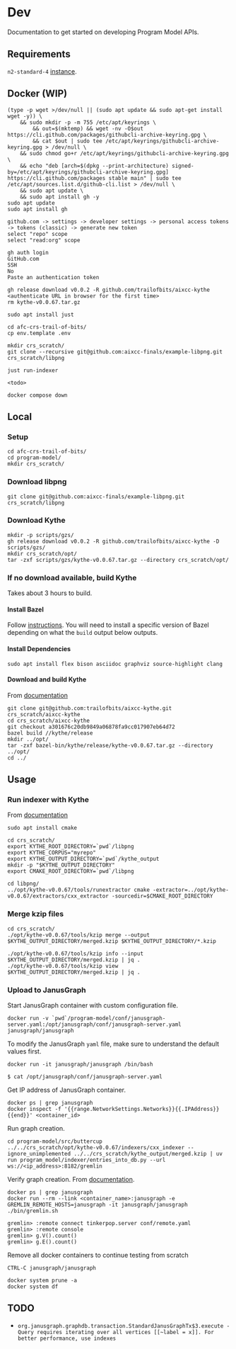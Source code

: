 # Dev

Documentation to get started on developing Program Model APIs.

## Requirements

`n2-standard-4` [instance](https://cloud.google.com/compute/docs/general-purpose-machines#n2_machine_types).

## Docker (WIP)

```shell
(type -p wget >/dev/null || (sudo apt update && sudo apt-get install wget -y)) \
	&& sudo mkdir -p -m 755 /etc/apt/keyrings \
        && out=$(mktemp) && wget -nv -O$out https://cli.github.com/packages/githubcli-archive-keyring.gpg \
        && cat $out | sudo tee /etc/apt/keyrings/githubcli-archive-keyring.gpg > /dev/null \
	&& sudo chmod go+r /etc/apt/keyrings/githubcli-archive-keyring.gpg \
	&& echo "deb [arch=$(dpkg --print-architecture) signed-by=/etc/apt/keyrings/githubcli-archive-keyring.gpg] https://cli.github.com/packages stable main" | sudo tee /etc/apt/sources.list.d/github-cli.list > /dev/null \
	&& sudo apt update \
	&& sudo apt install gh -y
sudo apt update
sudo apt install gh

github.com -> settings -> developer settings -> personal access tokens -> tokens (classic) -> generate new token
select "repo" scope
select "read:org" scope

gh auth login
GitHub.com
SSH
No
Paste an authentication token

gh release download v0.0.2 -R github.com/trailofbits/aixcc-kythe
<authenticate URL in browser for the first time>
rm kythe-v0.0.67.tar.gz

sudo apt install just

cd afc-crs-trail-of-bits/
cp env.template .env

mkdir crs_scratch/
git clone --recursive git@github.com:aixcc-finals/example-libpng.git crs_scratch/libpng

just run-indexer

<todo>

docker compose down
```

## Local

### Setup

```shell
cd afc-crs-trail-of-bits/
cd program-model/
mkdir crs_scratch/
```

### Download libpng

```shell
git clone git@github.com:aixcc-finals/example-libpng.git crs_scratch/libpng
```

### Download Kythe

```shell
mkdir -p scripts/gzs/
gh release download v0.0.2 -R github.com/trailofbits/aixcc-kythe -D scripts/gzs/
mkdir crs_scratch/opt/
tar -zxf scripts/gzs/kythe-v0.0.67.tar.gz --directory crs_scratch/opt/
```

### If no download available, build Kythe

Takes about 3 hours to build.

#### Install Bazel

Follow [instructions](https://bazel.build/install/ubuntu#install-on-ubuntu). You will need to install a specific version of Bazel depending on what the `build` output below outputs.

#### Install Dependencies

```shell
sudo apt install flex bison asciidoc graphviz source-highlight clang
```

#### Download and build Kythe

From [documentation](https://kythe.io/getting-started/#build-a-release-of-kythe-using-bazel-and-unpack-it-in-optkythe)

```shell
git clone git@github.com:trailofbits/aixcc-kythe.git crs_scratch/aixcc-kythe
cd crs_scratch/aixcc-kythe
git checkout a301676c20db9849a06878fa9cc017907eb64d72
bazel build //kythe/release
mkdir ../opt/
tar -zxf bazel-bin/kythe/release/kythe-v0.0.67.tar.gz --directory ../opt/
cd ../
```

## Usage

### Run indexer with Kythe

From [documentation](https://kythe.io/examples/#extracting-cmake-based-repositories)

```shell
sudo apt install cmake

cd crs_scratch/
export KYTHE_ROOT_DIRECTORY=`pwd`/libpng
export KYTHE_CORPUS="myrepo"
export KYTHE_OUTPUT_DIRECTORY=`pwd`/kythe_output
mkdir -p "$KYTHE_OUTPUT_DIRECTORY"
export CMAKE_ROOT_DIRECTORY=`pwd`/libpng

cd libpng/
../opt/kythe-v0.0.67/tools/runextractor cmake -extractor=../opt/kythe-v0.0.67/extractors/cxx_extractor -sourcedir=$CMAKE_ROOT_DIRECTORY
```

### Merge kzip files

```shell
cd crs_scratch/
./opt/kythe-v0.0.67/tools/kzip merge --output $KYTHE_OUTPUT_DIRECTORY/merged.kzip $KYTHE_OUTPUT_DIRECTORY/*.kzip

./opt/kythe-v0.0.67/tools/kzip info --input $KYTHE_OUTPUT_DIRECTORY/merged.kzip | jq .
./opt/kythe-v0.0.67/tools/kzip view $KYTHE_OUTPUT_DIRECTORY/merged.kzip | jq .
```

### Upload to JanusGraph

Start JanusGraph container with custom configuration file.

```shell
docker run -v `pwd`/program-model/conf/janusgraph-server.yaml:/opt/janusgraph/conf/janusgraph-server.yaml janusgraph/janusgraph
```

To modify the JanusGraph `yaml` file, make sure to understand the default values first.

```shell
docker run -it janusgraph/janusgraph /bin/bash

$ cat /opt/janusgraph/conf/janusgraph-server.yaml
```

Get IP address of JanusGraph container.

```shell
docker ps | grep janusgraph
docker inspect -f '{{range.NetworkSettings.Networks}}{{.IPAddress}}{{end}}' <container_id>
```

Run graph creation.

```shell
cd program-model/src/buttercup
../../crs_scratch/opt/kythe-v0.0.67/indexers/cxx_indexer --ignore_unimplemented ../../crs_scratch/kythe_output/merged.kzip | uv run program_model/indexer/entries_into_db.py --url ws://<ip_address>:8182/gremlin
```

Verify graph creation. From [documentation](https://docs.janusgraph.org/getting-started/installation/).

```shell
docker ps | grep janusgraph
docker run --rm --link <container_name>:janusgraph -e GREMLIN_REMOTE_HOSTS=janusgraph -it janusgraph/janusgraph ./bin/gremlin.sh
```

```shell
gremlin> :remote connect tinkerpop.server conf/remote.yaml
gremlin> :remote console
gremlin> g.V().count()
gremlin> g.E().count()
```

Remove all docker containers to continue testing from scratch

```shell
CTRL-C janusgraph/janusgraph

docker system prune -a
docker system df
```

## TODO

* `org.janusgraph.graphdb.transaction.StandardJanusGraphTx$3.execute - Query requires iterating over all vertices [[~label = x]]. For better performance, use indexes`
